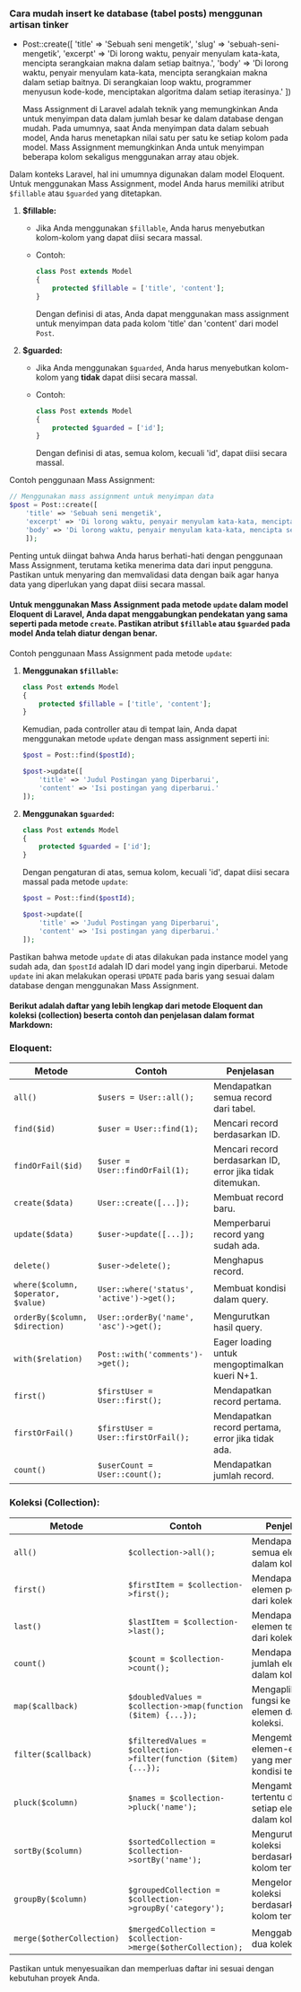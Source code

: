 ### Cara mudah insert ke database (tabel posts) menggunan artisan tinker

-   Post::create([
    'title' => 'Sebuah seni mengetik',
    'slug' => 'sebuah-seni-mengetik',
    'excerpt' => 'Di lorong waktu, penyair menyulam kata-kata, mencipta serangkaian makna dalam setiap baitnya.',
    'body' => 'Di lorong waktu, penyair menyulam kata-kata, mencipta serangkaian makna dalam setiap baitnya. Di serangkaian loop waktu, programmer menyusun kode-kode, menciptakan algoritma dalam setiap iterasinya.'
    ])

    Mass Assignment di Laravel adalah teknik yang memungkinkan Anda untuk menyimpan data dalam jumlah besar ke dalam database dengan mudah. Pada umumnya, saat Anda menyimpan data dalam sebuah model, Anda harus menetapkan nilai satu per satu ke setiap kolom pada model. Mass Assignment memungkinkan Anda untuk menyimpan beberapa kolom sekaligus menggunakan array atau objek.

Dalam konteks Laravel, hal ini umumnya digunakan dalam model Eloquent. Untuk menggunakan Mass Assignment, model Anda harus memiliki atribut `$fillable` atau `$guarded` yang ditetapkan.

1. **$fillable:**

    - Jika Anda menggunakan `$fillable`, Anda harus menyebutkan kolom-kolom yang dapat diisi secara massal.
    - Contoh:

        ```php
        class Post extends Model
        {
            protected $fillable = ['title', 'content'];
        }
        ```

        Dengan definisi di atas, Anda dapat menggunakan mass assignment untuk menyimpan data pada kolom 'title' dan 'content' dari model `Post`.

2. **$guarded:**

    - Jika Anda menggunakan `$guarded`, Anda harus menyebutkan kolom-kolom yang **tidak** dapat diisi secara massal.
    - Contoh:

        ```php
        class Post extends Model
        {
            protected $guarded = ['id'];
        }
        ```

        Dengan definisi di atas, semua kolom, kecuali 'id', dapat diisi secara massal.

Contoh penggunaan Mass Assignment:

```php
// Menggunakan mass assignment untuk menyimpan data
$post = Post::create([
    'title' => 'Sebuah seni mengetik',
    'excerpt' => 'Di lorong waktu, penyair menyulam kata-kata, mencipta serangkaian makna dalam setiap baitnya.',
    'body' => 'Di lorong waktu, penyair menyulam kata-kata, mencipta serangkaian makna dalam setiap baitnya. Di serangkaian loop waktu, programmer menyusun kode-kode, menciptakan algoritma dalam setiap iterasinya.'
    ]);
```

Penting untuk diingat bahwa Anda harus berhati-hati dengan penggunaan Mass Assignment, terutama ketika menerima data dari input pengguna. Pastikan untuk menyaring dan memvalidasi data dengan baik agar hanya data yang diperlukan yang dapat diisi secara massal.

#### Untuk menggunakan Mass Assignment pada metode `update` dalam model Eloquent di Laravel, Anda dapat menggabungkan pendekatan yang sama seperti pada metode `create`. Pastikan atribut `$fillable` atau `$guarded` pada model Anda telah diatur dengan benar.

Contoh penggunaan Mass Assignment pada metode `update`:

1. **Menggunakan `$fillable`:**

    ```php
    class Post extends Model
    {
        protected $fillable = ['title', 'content'];
    }
    ```

    Kemudian, pada controller atau di tempat lain, Anda dapat menggunakan metode `update` dengan mass assignment seperti ini:

    ```php
    $post = Post::find($postId);

    $post->update([
        'title' => 'Judul Postingan yang Diperbarui',
        'content' => 'Isi postingan yang diperbarui.'
    ]);
    ```

2. **Menggunakan `$guarded`:**

    ```php
    class Post extends Model
    {
        protected $guarded = ['id'];
    }
    ```

    Dengan pengaturan di atas, semua kolom, kecuali 'id', dapat diisi secara massal pada metode `update`:

    ```php
    $post = Post::find($postId);

    $post->update([
        'title' => 'Judul Postingan yang Diperbarui',
        'content' => 'Isi postingan yang diperbarui.'
    ]);
    ```

Pastikan bahwa metode `update` di atas dilakukan pada instance model yang sudah ada, dan `$postId` adalah ID dari model yang ingin diperbarui. Metode `update` ini akan melakukan operasi `UPDATE` pada baris yang sesuai dalam database dengan menggunakan Mass Assignment.

#### Berikut adalah daftar yang lebih lengkap dari metode Eloquent dan koleksi (collection) beserta contoh dan penjelasan dalam format Markdown:

### Eloquent:

| Metode                              | Contoh                                    | Penjelasan                                                 |
| ----------------------------------- | ----------------------------------------- | ---------------------------------------------------------- |
| `all()`                             | `$users = User::all();`                   | Mendapatkan semua record dari tabel.                       |
| `find($id)`                         | `$user = User::find(1);`                  | Mencari record berdasarkan ID.                             |
| `findOrFail($id)`                   | `$user = User::findOrFail(1);`            | Mencari record berdasarkan ID, error jika tidak ditemukan. |
| `create($data)`                     | `User::create([...]);`                    | Membuat record baru.                                       |
| `update($data)`                     | `$user->update([...]);`                   | Memperbarui record yang sudah ada.                         |
| `delete()`                          | `$user->delete();`                        | Menghapus record.                                          |
| `where($column, $operator, $value)` | `User::where('status', 'active')->get();` | Membuat kondisi dalam query.                               |
| `orderBy($column, $direction)`      | `User::orderBy('name', 'asc')->get();`    | Mengurutkan hasil query.                                   |
| `with($relation)`                   | `Post::with('comments')->get();`          | Eager loading untuk mengoptimalkan kueri N+1.              |
| `first()`                           | `$firstUser = User::first();`             | Mendapatkan record pertama.                                |
| `firstOrFail()`                     | `$firstUser = User::firstOrFail();`       | Mendapatkan record pertama, error jika tidak ada.          |
| `count()`                           | `$userCount = User::count();`             | Mendapatkan jumlah record.                                 |

### Koleksi (Collection):

| Metode                    | Contoh                                                           | Penjelasan                                                  |
| ------------------------- | ---------------------------------------------------------------- | ----------------------------------------------------------- |
| `all()`                   | `$collection->all();`                                            | Mendapatkan semua elemen dalam koleksi.                     |
| `first()`                 | `$firstItem = $collection->first();`                             | Mendapatkan elemen pertama dari koleksi.                    |
| `last()`                  | `$lastItem = $collection->last();`                               | Mendapatkan elemen terakhir dari koleksi.                   |
| `count()`                 | `$count = $collection->count();`                                 | Mendapatkan jumlah elemen dalam koleksi.                    |
| `map($callback)`          | `$doubledValues = $collection->map(function ($item) {...});`     | Mengaplikasikan fungsi ke setiap elemen dalam koleksi.      |
| `filter($callback)`       | `$filteredValues = $collection->filter(function ($item) {...});` | Mengembalikan elemen-elemen yang memenuhi kondisi tertentu. |
| `pluck($column)`          | `$names = $collection->pluck('name');`                           | Mengambil kolom tertentu dari setiap elemen dalam koleksi.  |
| `sortBy($column)`         | `$sortedCollection = $collection->sortBy('name');`               | Mengurutkan koleksi berdasarkan kolom tertentu.             |
| `groupBy($column)`        | `$groupedCollection = $collection->groupBy('category');`         | Mengelompokkan koleksi berdasarkan kolom tertentu.          |
| `merge($otherCollection)` | `$mergedCollection = $collection->merge($otherCollection);`      | Menggabungkan dua koleksi.                                  |

Pastikan untuk menyesuaikan dan memperluas daftar ini sesuai dengan kebutuhan proyek Anda.
